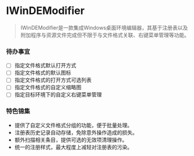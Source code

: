 # IWinDEModifier

> IWinDEModifier是一款集成Windows桌面环境编辑器，其基于注册表以及附加程序与资源文件完成但不限于与文件格式关联、右键菜单管理等功能。

### 待办事宜
- [ ] 指定文件格式默认打开方式
- [ ] 指定文件格式的默认图标
- [ ] 指定文件格式的打开方式可选列表
- [ ] 指定文件格式的自定义缩略图
- [ ] 指定目标环境下的自定义右键菜单管理

### 特色锦集
- 提供了自定义文件格式分组的功能，便于批量处理。
- 注册表历史记录自动存储，免除意外操作造成的损失。
- 额外扫描相关条目，提供可选的无效项清理操作。
- 统一的注册样式，最大程度上减轻对注册表的污染。